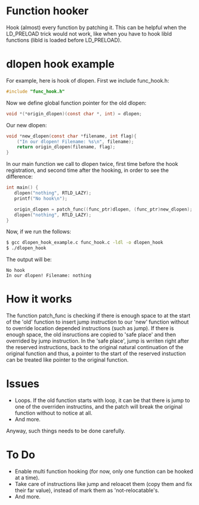 # **Function hooker**
Hook (almost) every function by patching it. This can be helpful when the LD_PRELOAD trick would not work, like when you have to hook libld functions (libld is loaded before LD_PRELOAD).


# dlopen hook example
For example, here is hook of dlopen.
First we include func_hook.h:
```C
#include "func_hook.h"
```
Now we define global function pointer for the old dlopen:
```C
void *(*origin_dlopen)(const char *, int) = dlopen;
```
Our new dlopen:
```C
void *new_dlopen(const char *filename, int flag){
    ("In our dlopen! Filename: %s\n", filename);
    return origin_dlopen(filename, flag);
}
```
In our main function we call to dlopen twice, first time before the hook registration, and second time after the hooking, in order to see the difference:
```C
int main() {
   dlopen("nothing", RTLD_LAZY);
   printf("No hook\n");

   origin_dlopen = patch_func((func_ptr)dlopen, (func_ptr)new_dlopen);
   dlopen("nothing", RTLD_LAZY);
}
```
Now, if we run the follows:
```bash
$ gcc dlopen_hook_example.c func_hook.c -ldl -o dlopen_hook
$ ./dlopen_hook
```
The output will be:
```
No hook
In our dlopen! Filename: nothing
```

# How it works
The function patch_func is checking if there is enough space to at the start of the 'old' function to insert jump instruction to our 'new' function without to override location depended instructions (such as jump). If there is enough space, the old insructions are copied to 'safe place' and then overrided by jump instruction.
In the 'safe place', jump is wrriten right after the reserved instructions, back to the original natural continuation of the original function and thus, a pointer to the start of the reserved instuction can be treated like pointer to the original function.

# Issues
- Loops. If the old function starts with loop, it can be that there is jump to one of the overriden instructins, and the patch will break the original function without to notice at all.
- And more.

Anyway, such things needs to be done carefully.

# To Do
- Enable multi function hooking (for now, only one function can be hooked at a time).
- Take care of instructions like jump and reloacet them (copy them and fix their far value), instead of mark them as 'not-relocatable's.
- And more.
